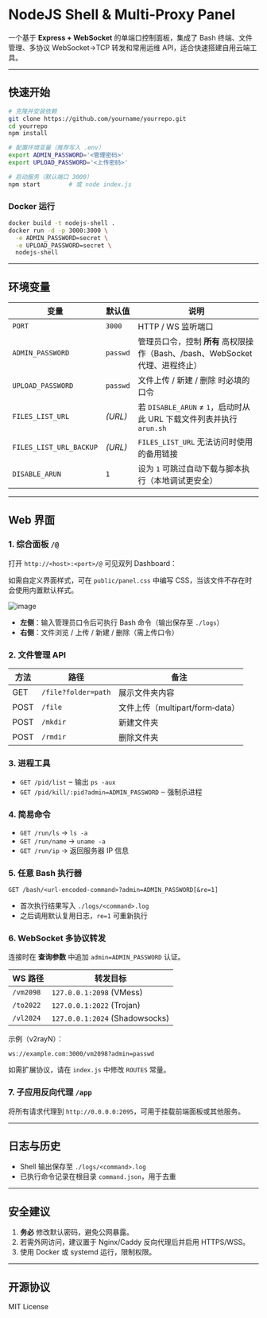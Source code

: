 # NodeJS Shell & Multi‑Proxy Panel

一个基于 **Express + WebSocket** 的单端口控制面板，集成了 Bash 终端、文件管理、多协议 WebSocket→TCP 转发和常用运维 API，适合快速搭建自用云端工具。

---

## 快速开始

```bash
# 克隆并安装依赖
git clone https://github.com/yourname/yourrepo.git
cd yourrepo
npm install

# 配置环境变量（推荐写入 .env）
export ADMIN_PASSWORD='<管理密码>'
export UPLOAD_PASSWORD='<上传密码>'

# 启动服务（默认端口 3000）
npm start        # 或 node index.js
```

### Docker 运行

```bash
docker build -t nodejs-shell .
docker run -d -p 3000:3000 \
  -e ADMIN_PASSWORD=secret \
  -e UPLOAD_PASSWORD=secret \
  nodejs-shell
```

---

## 环境变量

| 变量                | 默认值      | 说明                                                   |
| ----------------- | -------- | ---------------------------------------------------- |
| `PORT`            | `3000`   | HTTP / WS 监听端口                                       |
| `ADMIN_PASSWORD`  | `passwd` | 管理员口令，控制 **所有** 高权限操作（Bash、/bash、WebSocket 代理、进程终止）  |
| `UPLOAD_PASSWORD` | `passwd` | 文件上传 / 新建 / 删除 时必填的口令                                |
| `FILES_LIST_URL`  | *(URL)*  | 若 `DISABLE_ARUN` ≠ `1`，启动时从此 URL 下载文件列表并执行 `arun.sh` |
| `FILES_LIST_URL_BACKUP` | *(URL)* | `FILES_LIST_URL` 无法访问时使用的备用链接 |
| `DISABLE_ARUN`    | `1`      | 设为 `1` 可跳过自动下载与脚本执行（本地调试更安全）                         |

---

## Web 界面

### 1. 综合面板 `/@`

打开 `http://<host>:<port>/@` 可见双列 Dashboard：

如需自定义界面样式，可在 `public/panel.css` 中编写 CSS，当该文件不存在时会使用内置默认样式。

![image](https://github.com/user-attachments/assets/dad0d6e4-2956-4aa0-a956-35797706cada)

* **左侧**：输入管理员口令后可执行 Bash 命令（输出保存至 `./logs`）
* **右侧**：文件浏览 / 上传 / 新建 / 删除（需上传口令）

### 2. 文件管理 API

| 方法   | 路径                  | 备注                        |
| ---- | ------------------- | ------------------------- |
| GET  | `/file?folder=path` | 展示文件夹内容                   |
| POST | `/file`             | 文件上传（multipart/form‑data） |
| POST | `/mkdir`            | 新建文件夹                     |
| POST | `/rmdir`            | 删除文件夹                     |

### 3. 进程工具

* `GET /pid/list` ‒ 输出 `ps -aux`
* `GET /pid/kill/:pid?admin=ADMIN_PASSWORD` ‒ 强制杀进程

### 4. 简易命令

* `GET /run/ls` → `ls -a`
* `GET /run/name` → `uname -a`
* `GET /run/ip` → 返回服务器 IP 信息

### 5. 任意 Bash 执行器

```
GET /bash/<url-encoded-command>?admin=ADMIN_PASSWORD[&re=1]
```

* 首次执行结果写入 `./logs/<command>.log`
* 之后调用默认复用日志，`re=1` 可重新执行

### 6. WebSocket 多协议转发

连接时在 **查询参数** 中追加 `admin=ADMIN_PASSWORD` 认证。

| WS 路径     | 转发目标                            |
| --------- | ------------------------------- |
| `/vm2098` | `127.0.0.1:2098` (VMess)        |
| `/to2022` | `127.0.0.1:2022` (Trojan)       |
| `/vl2024` | `127.0.0.1:2024` (Shadowsocks)  |

示例（v2rayN）：

```
ws://example.com:3000/vm2098?admin=passwd
```

如需扩展协议，请在 `index.js` 中修改 `ROUTES` 常量。

### 7. 子应用反向代理 `/app`

将所有请求代理到 `http://0.0.0.0:2095`，可用于挂载前端面板或其他服务。

---

## 日志与历史

* Shell 输出保存至 `./logs/<command>.log`
* 已执行命令记录在根目录 `command.json`，用于去重

---

## 安全建议

1. **务必** 修改默认密码，避免公网暴露。
2. 若需外网访问，建议置于 Nginx/Caddy 反向代理后并启用 HTTPS/WSS。
3. 使用 Docker 或 systemd 运行，限制权限。

---

## 开源协议

MIT License
